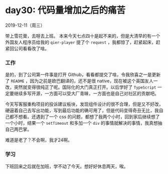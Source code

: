 # day30: 代码量增加之后的痛苦
2019-12-11（周三）

带上雪花膏，去呀去上班。
本来今天七点四十是起不来的，但是大清早的有一个外国友人程序员给我的 `qier-player` 提了个 `request` ，我都惊了，赶紧起床，赶紧回公司看看改了啥。

### 工作
是的，到了公司第一件事是打开 Github，看看都提交了啥，令我欣喜之一是更新了 `README` ，因为之前是欧巴翻译的，还不是很 native，现在被这个英国友人一改，突然就变得很纯正了呢。国际化的大门真正打开。以后学好了 `TypeScript` 一定要继续多写开源，一方面可以受大厂青睐，一方面也是自己对社区的贡献吧。

今天写客服重构项目的投诉建议板块，发现组件设计的很不合理，但是又不好改，硬逼着自己去写出功能，写到最后功能的确可用了，但是代码变得奇丑无比，我自己都不想看。还遇到了一个 css 的问题，都想了我两个小时，回到家后继续想了一个小时，结果一个 `setTimeout` 和多加一个 `div` 的事情就解决的事情，我真想抽自己两巴掌。

难道是老了？不会啊，我才24啊。

### 学习
下班回来之后就在加班，学不动了今天。想好好休息两天，唉。
